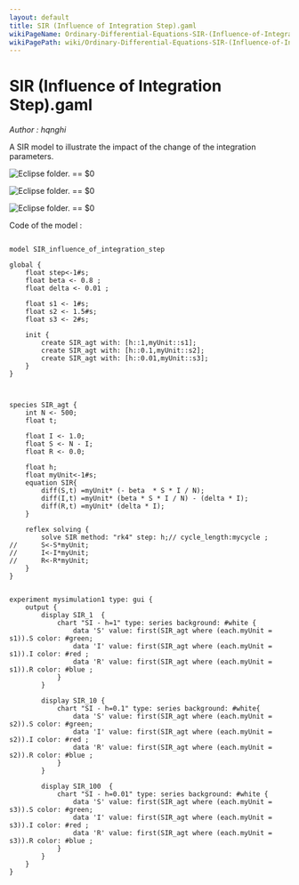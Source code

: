 ```yaml
---
layout: default
title: SIR (Influence of Integration Step).gaml
wikiPageName: Ordinary-Differential-Equations-SIR-(Influence-of-Integration-Step)
wikiPagePath: wiki/Ordinary-Differential-Equations-SIR-(Influence-of-Integration-Step).md
---
```


[//]: # (keyword|operator_diff)
[//]: # (keyword|statement_equation)
[//]: # (keyword|statement_\=)
[//]: # (keyword|statement_solve)
[//]: # (keyword|constant_#sec)
[//]: # (keyword|concept_equation)
[//]: # (keyword|concept_math)
# SIR (Influence of Integration Step).gaml


_Author : hqnghi_

A SIR model to illustrate the impact of the change of the integration parameters.


<p><img src="gm_wiki/resources/images/modelLibraryScreenshots/Additionnal Plugins/Ordinary Differential Equations/Ordinary Differential Equations SIR (Influence of Integration Step)/SIR_1-10.png" alt="Eclipse folder." title class="img-responsive"> == $0</p><p><img src="gm_wiki/resources/images/modelLibraryScreenshots/Additionnal Plugins/Ordinary Differential Equations/Ordinary Differential Equations SIR (Influence of Integration Step)/SIR_10-10.png" alt="Eclipse folder." title class="img-responsive"> == $0</p><p><img src="gm_wiki/resources/images/modelLibraryScreenshots/Additionnal Plugins/Ordinary Differential Equations/Ordinary Differential Equations SIR (Influence of Integration Step)/SIR_100-10.png" alt="Eclipse folder." title class="img-responsive"> == $0</p>Code of the model : 

```

model SIR_influence_of_integration_step

global { 
	float step<-1#s;
	float beta <- 0.8 ; 	
	float delta <- 0.01 ; 
	
	float s1 <- 1#s;
	float s2 <- 1.5#s;
	float s3 <- 2#s;
	
	init {
		create SIR_agt with: [h::1,myUnit::s1];
		create SIR_agt with: [h::0.1,myUnit::s2];
		create SIR_agt with: [h::0.01,myUnit::s3];	
  	}  
}



species SIR_agt {
	int N <- 500;
    float t;    

	float I <- 1.0; 
	float S <- N - I; 
	float R <- 0.0; 
		
   	float h;   		
	float myUnit<-1#s;
	equation SIR{ 
		diff(S,t) =myUnit* (- beta  * S * I / N);
		diff(I,t) =myUnit* (beta * S * I / N) - (delta * I);
		diff(R,t) =myUnit* (delta * I);
	} 

	reflex solving {
		solve SIR method: "rk4" step: h;// cycle_length:mycycle ;
//		S<-S*myUnit;
//		I<-I*myUnit;
//		R<-R*myUnit;
	}      
}


experiment mysimulation1 type: gui { 
 	output { 
		display SIR_1  {
			chart "SI - h=1" type: series background: #white {
				data 'S' value: first(SIR_agt where (each.myUnit = s1)).S color: #green;				
				data 'I' value: first(SIR_agt where (each.myUnit = s1)).I color: #red ;
				data 'R' value: first(SIR_agt where (each.myUnit = s1)).R color: #blue ;				
			}
		}
		
		display SIR_10 {
			chart "SI - h=0.1" type: series background: #white{
				data 'S' value: first(SIR_agt where (each.myUnit = s2)).S color: #green;				
				data 'I' value: first(SIR_agt where (each.myUnit = s2)).I color: #red ;
				data 'R' value: first(SIR_agt where (each.myUnit = s2)).R color: #blue ;				
			}
		}
		
		display SIR_100  {
			chart "SI - h=0.01" type: series background: #white {
				data 'S' value: first(SIR_agt where (each.myUnit = s3)).S color: #green;				
				data 'I' value: first(SIR_agt where (each.myUnit = s3)).I color: #red ;
				data 'R' value: first(SIR_agt where (each.myUnit = s3)).R color: #blue ;				
			}
		}	
	}
}
```
